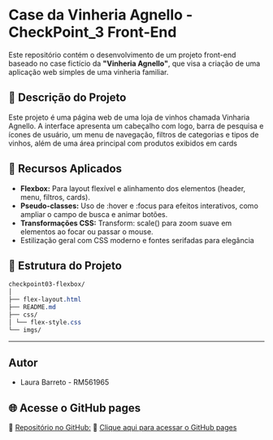 # Case da Vinheria Agnello - CheckPoint_3 Front-End

Este repositório contém o desenvolvimento de um projeto front-end baseado no case fictício da **"Vinheria Agnello"**, que visa a criação de uma aplicação web simples de uma vinheria familiar.

## 📘 Descrição do Projeto   
Este projeto é uma página web de uma loja de vinhos chamada Vinharia Agnello. A interface apresenta um cabeçalho com logo, barra de pesquisa e ícones de usuário, um menu de navegação, filtros de categorias e tipos de vinhos, além de uma área principal com produtos exibidos em cards

## 🎨 Recursos Aplicados
- **Flexbox:** Para layout flexível e alinhamento dos elementos (header, menu, filtros, cards).
- **Pseudo-classes:** Uso de :hover e :focus para efeitos interativos, como ampliar o campo de busca e animar botões.
- **Transformações CSS:** Transform: scale() para zoom suave em elementos ao focar ou passar o mouse.
- Estilização geral com CSS moderno e fontes serifadas para elegância

## 📁 Estrutura do Projeto
```css
checkpoint03-flexbox/
│
├── flex-layout.html
├── README.md
├── css/
│ └── flex-style.css
└── imgs/
```
---

## Autor
 - Laura Barreto - RM561965

## 🌐 Acesse o GitHub pages
🔗 [Repositório no GitHub:](https://github.com/LauraBarret0/checkpoint03-flexboxx.git)
🔗 [Clique aqui para acessar o GitHub pages](https://laurabarret0.github.io/checkpoint03-flexboxx/)